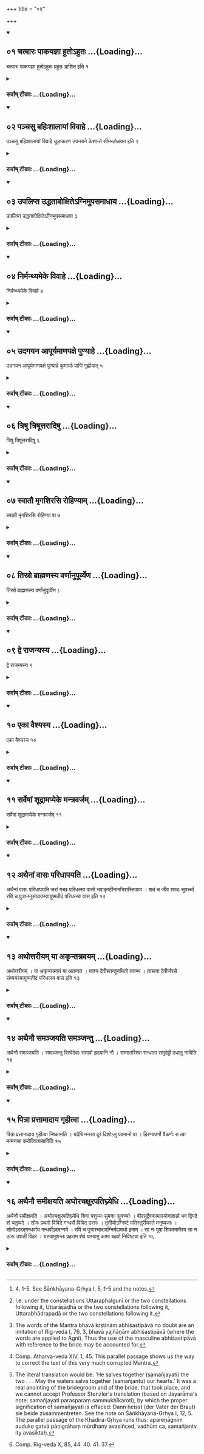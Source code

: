 +++
title = "०४"

+++
<div class="js_include" includetitle="true" newlevelforh1="2" unfilled url="/vedAH_yajuH/vAjasaneyam/sUtram/pAraskara-gRhyam/vishvAsa-prastutiH/1/04/01_chatvAraH_pAkayajnA_huto-hutaH.md">
<details open><summary><h2>०१ चत्वारः पाकयज्ञा हुतोऽहुतः ...{Loading}...</h2></summary>

चत्वारः पाकयज्ञा हुतोऽहुतः प्रहुतः प्राशित इति १
</details>
</div>
<div class="js_include collapsed" newlevelforh1="3" title="सर्वाष् टीकाः" unfilled url="/vedAH_yajuH/vAjasaneyam/sUtram/pAraskara-gRhyam/sarvASh_TIkAH/1/04/01_chatvAraH_pAkayajnA_huto-hutaH.md">
<details><summary><h3>सर्वाष् टीकाः ...{Loading}...</h3></summary>
<details><summary>Oldenberg</summary>

1 [^1] . There are four kinds of Pākayajñas, viz. the huta, the ahuta, the prahuta, and the prāśita.

[^1]:  4, 1-5. See Śāṅkhāyana-Gṛhya I, 5, 1-5 and the notes.
</details>
</details>
</div>
<div class="js_include" includetitle="true" newlevelforh1="2" unfilled url="/vedAH_yajuH/vAjasaneyam/sUtram/pAraskara-gRhyam/vishvAsa-prastutiH/1/04/02_panchasu_bahiHshAlAyAM_vivAhe.md">
<details open><summary><h2>०२ पञ्चसु बहिःशालायां विवाहे ...{Loading}...</h2></summary>

पञ्चसु बहिःशालायां विवाहे चूडाकरण उपनयने केशान्ते सीमन्तोन्नयन इति २
</details>
</div>
<div class="js_include collapsed" newlevelforh1="3" title="सर्वाष् टीकाः" unfilled url="/vedAH_yajuH/vAjasaneyam/sUtram/pAraskara-gRhyam/sarvASh_TIkAH/1/04/02_panchasu_bahiHshAlAyAM_vivAhe.md">
<details><summary><h3>सर्वाष् टीकाः ...{Loading}...</h3></summary>
<details><summary>Oldenberg</summary>

2. On the following five occasions, viz. the wedding, the tonsure (of the child's head), the initiation (of the Brahmacārin), the cutting of the beard, and the parting of the hair, (on these occasions) in the outer hall,
</details>
</details>
</div>
<div class="js_include" includetitle="true" newlevelforh1="2" unfilled url="/vedAH_yajuH/vAjasaneyam/sUtram/pAraskara-gRhyam/vishvAsa-prastutiH/1/04/03_upalipta_uddhatAvoxite-gnimupasamAdhAya.md">
<details open><summary><h2>०३ उपलिप्त उद्धतावोक्षितेऽग्निमुपसमाधाय ...{Loading}...</h2></summary>

उपलिप्त उद्धतावोक्षितेऽग्निमुपसमाधाय ३
</details>
</div>
<div class="js_include collapsed" newlevelforh1="3" title="सर्वाष् टीकाः" unfilled url="/vedAH_yajuH/vAjasaneyam/sUtram/pAraskara-gRhyam/sarvASh_TIkAH/1/04/03_upalipta_uddhatAvoxite-gnimupasamAdhAya.md">
<details><summary><h3>सर्वाष् टीकाः ...{Loading}...</h3></summary>
<details><summary>Oldenberg</summary>

3. On a place that has been smeared (with cow-dung), which is elevated, and which has been sprinkled (with water), he establishes the fire,
</details>
</details>
</div>
<div class="js_include" includetitle="true" newlevelforh1="2" unfilled url="/vedAH_yajuH/vAjasaneyam/sUtram/pAraskara-gRhyam/vishvAsa-prastutiH/1/04/04_nirmanthyameke_vivAhe.md">
<details open><summary><h2>०४ निर्मन्थ्यमेके विवाहे ...{Loading}...</h2></summary>

निर्मन्थ्यमेके विवाहे ४
</details>
</div>
<div class="js_include collapsed" newlevelforh1="3" title="सर्वाष् टीकाः" unfilled url="/vedAH_yajuH/vAjasaneyam/sUtram/pAraskara-gRhyam/sarvASh_TIkAH/1/04/04_nirmanthyameke_vivAhe.md">
<details><summary><h3>सर्वाष् टीकाः ...{Loading}...</h3></summary>
<details><summary>Oldenberg</summary>

4. Having kindled it by attrition, according to some teachers, at his marriage.
</details>
</details>
</div>
<div class="js_include" includetitle="true" newlevelforh1="2" unfilled url="/vedAH_yajuH/vAjasaneyam/sUtram/pAraskara-gRhyam/vishvAsa-prastutiH/1/04/05_udagayana_ApUryamANapaxe_puNyAhe.md">
<details open><summary><h2>०५ उदगयन आपूर्यमाणपक्षे पुण्याहे ...{Loading}...</h2></summary>

उदगयन आपूर्यमाणपक्षे पुण्याहे कुमार्याः पाणिं गृह्णीयात् ५
</details>
</div>
<div class="js_include collapsed" newlevelforh1="3" title="सर्वाष् टीकाः" unfilled url="/vedAH_yajuH/vAjasaneyam/sUtram/pAraskara-gRhyam/sarvASh_TIkAH/1/04/05_udagayana_ApUryamANapaxe_puNyAhe.md">
<details><summary><h3>सर्वाष् टीकाः ...{Loading}...</h3></summary>
<details><summary>Oldenberg</summary>

5. During the northern course of the sun, in the time of the increasing moon, on an auspicious day he shall seize the hand of a girl,
</details>
</details>
</div>
<div class="js_include" includetitle="true" newlevelforh1="2" unfilled url="/vedAH_yajuH/vAjasaneyam/sUtram/pAraskara-gRhyam/vishvAsa-prastutiH/1/04/06_triShu_triShUttarAdiShu.md">
<details open><summary><h2>०६ त्रिषु त्रिषूत्तरादिषु ...{Loading}...</h2></summary>

त्रिषु त्रिषूत्तरादिषु ६
</details>
</div>
<div class="js_include collapsed" newlevelforh1="3" title="सर्वाष् टीकाः" unfilled url="/vedAH_yajuH/vAjasaneyam/sUtram/pAraskara-gRhyam/sarvASh_TIkAH/1/04/06_triShu_triShUttarAdiShu.md">
<details><summary><h3>सर्वाष् टीकाः ...{Loading}...</h3></summary>
<details><summary>Oldenberg</summary>

6 [^2] . Under one of the (three times) three Nakṣatras of which a constellation designated as Uttara is first,

[^2]:  I.e. under the constellations Uttaraphalgunī or the two constellations following it, Uttarāṣāḍhā or the two constellations following it, Uttarabhādrapadā or the two constellations following it.
</details>
</details>
</div>
<div class="js_include" includetitle="true" newlevelforh1="2" unfilled url="/vedAH_yajuH/vAjasaneyam/sUtram/pAraskara-gRhyam/vishvAsa-prastutiH/1/04/07_svAtau_mRgashirasi_rohiNyAm.md">
<details open><summary><h2>०७ स्वातौ मृगशिरसि रोहिण्याम् ...{Loading}...</h2></summary>

स्वातौ मृगशिरसि रोहिण्यां वा ७
</details>
</div>
<div class="js_include collapsed" newlevelforh1="3" title="सर्वाष् टीकाः" unfilled url="/vedAH_yajuH/vAjasaneyam/sUtram/pAraskara-gRhyam/sarvASh_TIkAH/1/04/07_svAtau_mRgashirasi_rohiNyAm.md">
<details><summary><h3>सर्वाष् टीकाः ...{Loading}...</h3></summary>
<details><summary>Oldenberg</summary>

7. Or under (the Nakṣatras) Svāti, Mṛgaśiras, or Rohiṇī.
</details>
</details>
</div>
<div class="js_include" includetitle="true" newlevelforh1="2" unfilled url="/vedAH_yajuH/vAjasaneyam/sUtram/pAraskara-gRhyam/vishvAsa-prastutiH/1/04/08_tisro_brAhmaNasya_varNAnupUrvyeNa.md">
<details open><summary><h2>०८ तिस्रो ब्राह्मणस्य वर्णानुपूर्व्येण ...{Loading}...</h2></summary>

तिस्रो ब्राह्मणस्य वर्णानुपूर्व्येण ८
</details>
</div>
<div class="js_include collapsed" newlevelforh1="3" title="सर्वाष् टीकाः" unfilled url="/vedAH_yajuH/vAjasaneyam/sUtram/pAraskara-gRhyam/sarvASh_TIkAH/1/04/08_tisro_brAhmaNasya_varNAnupUrvyeNa.md">
<details><summary><h3>सर्वाष् टीकाः ...{Loading}...</h3></summary>
<details><summary>Oldenberg</summary>

8. Three (wives are allowed) to a Brāhmaṇa, in accordance with the order of the castes,
</details>
</details>
</div>
<div class="js_include" includetitle="true" newlevelforh1="2" unfilled url="/vedAH_yajuH/vAjasaneyam/sUtram/pAraskara-gRhyam/vishvAsa-prastutiH/1/04/09_dve_rAjanyasya.md">
<details open><summary><h2>०९ द्वे राजन्यस्य ...{Loading}...</h2></summary>

द्वे राजन्यस्य ९
</details>
</div>
<div class="js_include collapsed" newlevelforh1="3" title="सर्वाष् टीकाः" unfilled url="/vedAH_yajuH/vAjasaneyam/sUtram/pAraskara-gRhyam/sarvASh_TIkAH/1/04/09_dve_rAjanyasya.md">
<details><summary><h3>सर्वाष् टीकाः ...{Loading}...</h3></summary>
<details><summary>Oldenberg</summary>

9. Two to a Rājanya,
</details>
</details>
</div>
<div class="js_include" includetitle="true" newlevelforh1="2" unfilled url="/vedAH_yajuH/vAjasaneyam/sUtram/pAraskara-gRhyam/vishvAsa-prastutiH/1/04/10_ekA_vaishyasya.md">
<details open><summary><h2>१० एका वैश्यस्य ...{Loading}...</h2></summary>

एका वैश्यस्य १०
</details>
</div>
<div class="js_include collapsed" newlevelforh1="3" title="सर्वाष् टीकाः" unfilled url="/vedAH_yajuH/vAjasaneyam/sUtram/pAraskara-gRhyam/sarvASh_TIkAH/1/04/10_ekA_vaishyasya.md">
<details><summary><h3>सर्वाष् टीकाः ...{Loading}...</h3></summary>
<details><summary>Oldenberg</summary>

10. One to a Vaiśya,
</details>
</details>
</div>
<div class="js_include" includetitle="true" newlevelforh1="2" unfilled url="/vedAH_yajuH/vAjasaneyam/sUtram/pAraskara-gRhyam/vishvAsa-prastutiH/1/04/11_sarveShAM_shUdrAmapyeke_mantravarjam.md">
<details open><summary><h2>११ सर्वेषां शूद्रामप्येके मन्त्रवर्जम् ...{Loading}...</h2></summary>

सर्वेषां शूद्रामप्येके मन्त्रवर्जम् ११
</details>
</div>
<div class="js_include collapsed" newlevelforh1="3" title="सर्वाष् टीकाः" unfilled url="/vedAH_yajuH/vAjasaneyam/sUtram/pAraskara-gRhyam/sarvASh_TIkAH/1/04/11_sarveShAM_shUdrAmapyeke_mantravarjam.md">
<details><summary><h3>सर्वाष् टीकाः ...{Loading}...</h3></summary>
<details><summary>Oldenberg</summary>

11. One Śūdra wife besides to all, according to some (teachers), without using Mantras (at the ceremonies of wedding, &c.).
</details>
</details>
</div>
<div class="js_include" includetitle="true" newlevelforh1="2" unfilled url="/vedAH_yajuH/vAjasaneyam/sUtram/pAraskara-gRhyam/vishvAsa-prastutiH/1/04/12_athainAM_vAsaH_paridhApayati.md">
<details open><summary><h2>१२ अथैनां वासः परिधापयति ...{Loading}...</h2></summary>

अथैनां वासः परिधापयति जरां गच्छ परिधत्स्व वासो भवाकृष्टीनामभिशस्तिपावा । शतं च जीव शरदः सुवर्च्चा रयिं च पुत्राननुसंव्ययस्वायुष्मतीदं परिधत्स्व वास इति १२
</details>
</div>
<div class="js_include collapsed" newlevelforh1="3" title="सर्वाष् टीकाः" unfilled url="/vedAH_yajuH/vAjasaneyam/sUtram/pAraskara-gRhyam/sarvASh_TIkAH/1/04/12_athainAM_vAsaH_paridhApayati.md">
<details><summary><h3>सर्वाष् टीकाः ...{Loading}...</h3></summary>
<details><summary>Oldenberg</summary>

12 [^3] . He then makes her put on the (under) garment with (the verse), 'Live to old age; put on the garment! Be a protectress of the human tribes against imprecation. Live a hundred years full of vigour; clothe thyself in wealth and children. Blessed with life put on this garment!'

[^3]:  The words of the Mantra bhavā kṛṣṭīnām abhiśastipāvā no doubt are an imitation of Rig-veda I, 76, 3, bhavā yajñāṇām abhiśastipāvā (where the words are applied to Agni). Thus the use of the masculine abhiśastipāvā with reference to the bride may be accounted for.
</details>
</details>
</div>
<div class="js_include" includetitle="true" newlevelforh1="2" unfilled url="/vedAH_yajuH/vAjasaneyam/sUtram/pAraskara-gRhyam/vishvAsa-prastutiH/1/04/13_athottarIyam_yA_akRntannavayam.md">
<details open><summary><h2>१३ अथोत्तरीयम् या अकृन्तन्नवयम् ...{Loading}...</h2></summary>

अथोत्तरीयम् । या अकृन्तन्नवयं या अतन्वत । याश्च देवीस्तन्तूनभितो ततन्थ । तास्त्वा देवीर्जरसे संव्ययस्वायुष्मतीदं परिधत्स्व वास इति १३
</details>
</div>
<div class="js_include collapsed" newlevelforh1="3" title="सर्वाष् टीकाः" unfilled url="/vedAH_yajuH/vAjasaneyam/sUtram/pAraskara-gRhyam/sarvASh_TIkAH/1/04/13_athottarIyam_yA_akRntannavayam.md">
<details><summary><h3>सर्वाष् टीकाः ...{Loading}...</h3></summary>
<details><summary>Oldenberg</summary>

13 [^4] . Then the upper garment with (the verse), 'The goddesses who spun, who wove, who spread out, and who drew out the threads on both sides, may those goddesses clothe thee for the sake of long life. Blessed with life put on this garment!'

[^4]:  Comp. Atharva-veda XIV, 1, 45. This parallel passage shows us the way to correct the text of this very much corrupted Mantra.
</details>
</details>
</div>
<div class="js_include" includetitle="true" newlevelforh1="2" unfilled url="/vedAH_yajuH/vAjasaneyam/sUtram/pAraskara-gRhyam/vishvAsa-prastutiH/1/04/14_athainau_samanjayati_samanjantu.md">
<details open><summary><h2>१४ अथैनौ समञ्जयति समञ्जन्तु ...{Loading}...</h2></summary>

अथैनौ समञ्जयति । समञ्जन्तु विश्वेदेवाः समापो हृदयानि नौ । सम्मातरिश्वा सन्धाता समुदेष्ट्री दधातु नाविति १४
</details>
</div>
<div class="js_include collapsed" newlevelforh1="3" title="सर्वाष् टीकाः" unfilled url="/vedAH_yajuH/vAjasaneyam/sUtram/pAraskara-gRhyam/sarvASh_TIkAH/1/04/14_athainau_samanjayati_samanjantu.md">
<details><summary><h3>सर्वाष् टीकाः ...{Loading}...</h3></summary>
<details><summary>Oldenberg</summary>

14 [^5] . (The bride's father?) anoints the two, (while the bridegroom recites the verse,) 'May the Viśve devās, may the waters unite our hearts. May Mātariśvan, may Dhātṛ, may Deṣṭrī (the 'showing' goddess) join us.'

[^5]:  The literal translation would be: 'He salves together (samañjayati) the two . . . May the waters salve together (samañjantu) our hearts.' It was a real anointing of the bridegroom and of the bride, that took place, and we cannot accept Professor Stenzler's translation (based on Jayarāma's note: samañjayati parasparaṃ sammukhīkaroti), by which the proper signification of samañjayati is effaced: Dann heisst (der Vater der Braut) sie beide zusammentreten. See the note on Śāṅkhāyana-Gṛhya I, 12, 5. The parallel passage of the Khādira-Gṛhya runs thus: apareṇāgnim auduko gatvā pāṇigrāhaṃ mūrdhany avasiñced, vadhūṃ ca, samañjantv ity avasiktaḥ.
</details>
</details>
</div>
<div class="js_include" includetitle="true" newlevelforh1="2" unfilled url="/vedAH_yajuH/vAjasaneyam/sUtram/pAraskara-gRhyam/vishvAsa-prastutiH/1/04/15_pitrA_prattAmAdAya_gRhItvA.md">
<details open><summary><h2>१५ पित्रा प्रत्तामादाय गृहीत्वा ...{Loading}...</h2></summary>

पित्रा प्रत्तामादाय गृहीत्वा निष्कामति । यदैषि मनसा दूरं दिशोऽनु पवमानो वा । हिरण्यपर्णो वैकर्णः स त्वा मन्मनसां करोत्वित्यसाविति १५
</details>
</div>
<div class="js_include collapsed" newlevelforh1="3" title="सर्वाष् टीकाः" unfilled url="/vedAH_yajuH/vAjasaneyam/sUtram/pAraskara-gRhyam/sarvASh_TIkAH/1/04/15_pitrA_prattAmAdAya_gRhItvA.md">
<details><summary><h3>सर्वाष् टीकाः ...{Loading}...</h3></summary>
<details><summary>Oldenberg</summary>

15. (The bridegroom), having accepted her who is given away by her father, takes her and goes away (from that place) with (the verse), 'When thou wanderest far away with thy heart to the regions of the world like the wind, may the gold-winged Vaikarṇa (i.e. the wind?) grant that thy heart may dwell with me! N.N.!'
</details>
</details>
</div>
<div class="js_include" includetitle="true" newlevelforh1="2" unfilled url="/vedAH_yajuH/vAjasaneyam/sUtram/pAraskara-gRhyam/vishvAsa-prastutiH/1/04/16_athainau_samIxayati_aghorachaxurapatighnyedhi.md">
<details open><summary><h2>१६ अथैनौ समीक्षयति अघोरचक्षुरपतिघ्न्येधि ...{Loading}...</h2></summary>

अथैनौ समीक्षयति । अघोरचक्षुरपतिघ्न्येधि शिवा पशुभ्यः सुमनाः सुवर्च्चाः । वीरसूर्द्देवकामास्योनाशन्नो भव द्विपदे शं चतुष्पदे । सोमः प्रथमो विविदे गन्धर्वो विविद उत्तरः । तृतीयोऽग्निष्टे पतिस्तुरीयस्ते मनुष्यजाः । सोमोऽददद्गन्धर्वाय गन्धर्वोऽददग्नये । रयिं च पुत्राश्चादादग्निर्मह्यमथो इमाम् । सा नः पूषा शिवतमामैरय सा न ऊरू उशती विहर । यस्यामुशन्तः प्रहराम शेपं यस्यामु कामा बहवो निविष्ट्या इति १६
</details>
</div>
<div class="js_include collapsed" newlevelforh1="3" title="सर्वाष् टीकाः" unfilled url="/vedAH_yajuH/vAjasaneyam/sUtram/pAraskara-gRhyam/sarvASh_TIkAH/1/04/16_athainau_samIxayati_aghorachaxurapatighnyedhi.md">
<details><summary><h3>सर्वाष् टीकाः ...{Loading}...</h3></summary>
<details><summary>Oldenberg</summary>

16 [^6] . He then makes them look at each other (while the bridegroom repeats the verses), 'With no evil eye, not bringing death to thy husband, bring luck to the cattle, be full of joy and vigour. Give birth to heroes; be godly and friendly. Bring us luck, to men and animals.

[^6]:  Comp. Rig-veda X, 85, 44. 40. 41. 37.

'Soma has acquired (thee) first (as his wife); after him the Gandharva has acquired (thee). Thy third husband is Agni; the fourth is thy human husband.

'Soma has given thee to the Gandharva; the Gandharva has given thee to Agni. Wealth and children Agni has given to me, and besides this wife.

'Pūṣan! Lead her to us, the highly blessed one. Sā na ūrū uśatī vihara, yasyām uśantaḥ praharāma śepaṃ yasyām u kāmā bahavo niviṣṭyā (niviṣṭā?) iti.'
</details>
</details>
</div>